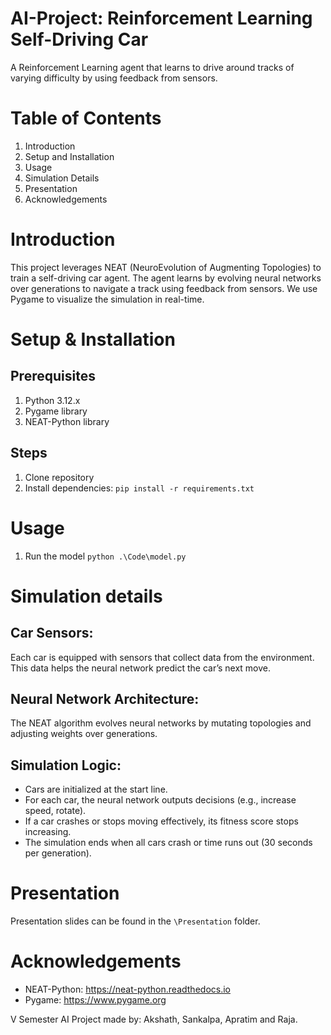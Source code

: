 # AI-Project: Reinforcement Learning Self-Driving Car
A Reinforcement Learning agent that learns to drive around tracks of varying difficulty by using feedback from sensors.

# Table of Contents
1. Introduction
2. Setup and Installation
3. Usage
4. Simulation Details
5. Presentation
6. Acknowledgements

# Introduction
This project leverages NEAT (NeuroEvolution of Augmenting Topologies) to train a self-driving car agent. The agent learns by evolving neural networks over generations to navigate a track using feedback from sensors. We use Pygame to visualize the simulation in real-time.

# Setup & Installation
## Prerequisites
1. Python 3.12.x
2. Pygame library
3. NEAT-Python library

## Steps
1. Clone repository
2. Install dependencies:
   ```pip install -r requirements.txt```

# Usage
1. Run the model
   ```python .\Code\model.py```

# Simulation details
## Car Sensors:
Each car is equipped with sensors that collect data from the environment. This data helps the neural network predict the car’s next move.

## Neural Network Architecture:
The NEAT algorithm evolves neural networks by mutating topologies and adjusting weights over generations.

## Simulation Logic:
* Cars are initialized at the start line.
* For each car, the neural network outputs decisions (e.g., increase speed, rotate).
* If a car crashes or stops moving effectively, its fitness score stops increasing.
* The simulation ends when all cars crash or time runs out (30 seconds per generation).

# Presentation
Presentation slides can be found in the ```\Presentation``` folder.

# Acknowledgements
* NEAT-Python: https://neat-python.readthedocs.io
* Pygame: https://www.pygame.org

V Semester AI Project made by: Akshath, Sankalpa, Apratim and Raja. 
